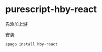 # purescript-hby-react

先添加[上游](https://github.com/lsby/purescript-my-upstream)

安装:

```
spago install hby-react
```
